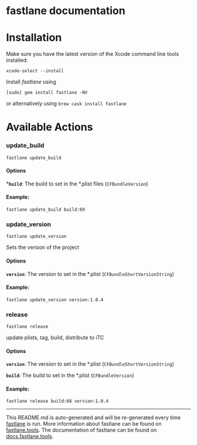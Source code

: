 fastlane documentation
================
# Installation

Make sure you have the latest version of the Xcode command line tools installed:

```
xcode-select --install
```

Install _fastlane_ using
```
[sudo] gem install fastlane -NV
```
or alternatively using `brew cask install fastlane`

# Available Actions
### update_build
```
fastlane update_build
```
#### Options

 ***`build`**: The build to set in the *.plist files (`CFBundleVersion`)

#### Example:

```fastlane update_build build:69```
### update_version
```
fastlane update_version
```
Sets the version of the project

#### Options

 **`version`**: The version to set in the *.plist (`CFBundleShortVersionString`)

#### Example:

```fastlane update_version version:1.0.4```
### release
```
fastlane release
```
update plists, tag, build, distribute to iTC

#### Options

 **`version`**: The version to set in the *.plist (`CFBundleShortVersionString`)

 **`build`**: The build to set in the *.plist (`CFBundleVersion`)

#### Example:

```fastlane release build:68 version:1.0.4```

----

This README.md is auto-generated and will be re-generated every time [fastlane](https://fastlane.tools) is run.
More information about fastlane can be found on [fastlane.tools](https://fastlane.tools).
The documentation of fastlane can be found on [docs.fastlane.tools](https://docs.fastlane.tools).
